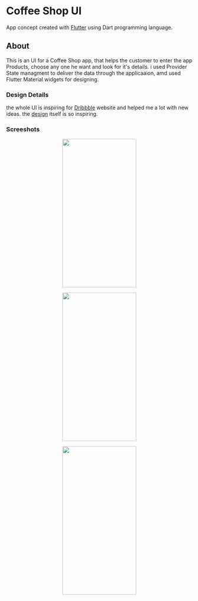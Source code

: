 # Coffee Shop UI

App concept created with [Flutter](https://flutter.dev/) using Dart programming language.

## About

This is an UI for a Coffee Shop app, that helps the customer to enter the app Products, choose any one he want and look for it's details. 
i used Provider State managment to deliver the data through the applicaaion, amd used Flutter Material widgets for designing.

### Design Details
the whole UI is inspiring for [Dribbble](https://dribbble.com) website and helped me a lot with new ideas.
the [design](https://dribbble.com/shots/16669319-Coffee-Shop-App/attachments/11706165?mode=media) itself is so inspiring.

### Screeshots

<p align="center">
<img screenshot-1654697792176 src="https://user-images.githubusercontent.com/80913778/172746627-138fb83b-e893-499c-89aa-a419b83e88d5.png" width="200" height="400">
</p>
  
<p align="center">
<img screenshot-1654717894970 src="https://user-images.githubusercontent.com/80913778/172746635-012a239e-6646-43cf-b882-65f685d59fef.png" width="200" height="400">
</p>
<p align="center">
<img screenshot-1654736089659 src="https://user-images.githubusercontent.com/80913778/172746643-684d5895-f0a7-45b1-bc77-5cc6aa10dfa1.png" width="200" height="400">
</p>  
